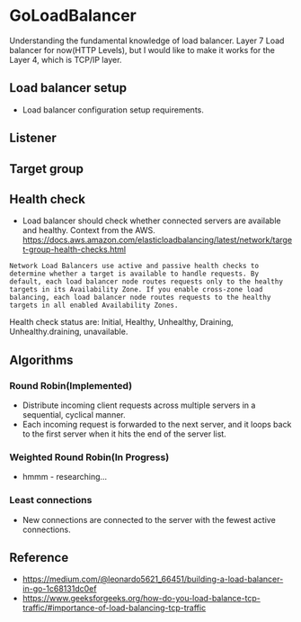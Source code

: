 # GoLoadBalancer
Understanding the fundamental knowledge of load balancer. Layer 7 Load balancer for now(HTTP Levels), but I would like to make it works for the Layer 4, which is TCP/IP layer.

## Load balancer setup
* Load balancer configuration setup requirements.

## Listener

## Target group

## Health check
* Load balancer should check whether connected servers are available and healthy.
Context from the AWS.
https://docs.aws.amazon.com/elasticloadbalancing/latest/network/target-group-health-checks.html
```
Network Load Balancers use active and passive health checks to determine whether a target is available to handle requests. By default, each load balancer node routes requests only to the healthy targets in its Availability Zone. If you enable cross-zone load balancing, each load balancer node routes requests to the healthy targets in all enabled Availability Zones.
```
Health check status are:
Initial, Healthy, Unhealthy, Draining, Unhealthy.draining, unavailable.



## Algorithms
###  Round Robin(Implemented)
* Distribute incoming client requests across multiple servers in a sequential, cyclical manner.
* Each incoming request is forwarded to the next server, and it loops back to the first server when it hits the end of the server list.
### Weighted Round Robin(In Progress)
* hmmm - researching...
### Least connections
* New connections are connected to the server with the fewest active connections.

## Reference
* https://medium.com/@leonardo5621_66451/building-a-load-balancer-in-go-1c68131dc0ef
* https://www.geeksforgeeks.org/how-do-you-load-balance-tcp-traffic/#importance-of-load-balancing-tcp-traffic
